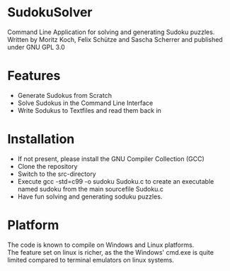 # SudokuSolver
Command Line Application for solving and generating Sudoku puzzles.  
Written by Moritz Koch, Felix Schütze and Sascha Scherrer and published under GNU GPL 3.0

# Features
* Generate Sudokus from Scratch
* Solve Sudokus in the Command Line Interface
* Write Sodukus to Textfiles and read them back in

# Installation
* If not present, please install the GNU Compiler Collection (GCC)
* Clone the repository
* Switch to the src-directory
* Execute gcc -std=c99 -o sudoku Sudoku.c to create an executable named sudoku from the main sourcefile Sudoku.c
* Have fun solving and generating soduku puzzles.

# Platform
The code is known to compile on Windows and Linux platforms.  
The feature set on linux is richer, as the the Windows' cmd.exe is quite limited compared to terminal emulators on linux systems.
